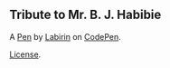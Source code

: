 Tribute to Mr. B. J. Habibie
----------------------------


A [Pen](https://codepen.io/labirin/pen/ZxXmXw) by [Labirin](https://codepen.io/labirin) on [CodePen](https://codepen.io).

[License](https://codepen.io/labirin/pen/ZxXmXw/license).